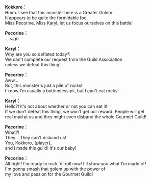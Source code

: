 # 

  
**Kokkoro：**  
Hmm. I see that this monster here is a Greater Golem.  
It appears to be quite the formidable foe.  
Miss Pecorine, Miss Karyl, let us focus ourselves on this battle!  
  
**Pecorine：**  
... *sigh*  
  
**Karyl：**  
Why are you so deflated today?!  
We can't complete our request from the Guild Association  
unless we defeat this thing!  
  
**Pecorine：**  
Aww...  
But, this monster's just a pile of rocks!  
I know I'm usually a bottomless pit, but I can't eat rocks!  
  
**Karyl：**  
Hello?! It's not about whether or not you can eat it!  
 If we don't defeat this thing, we won't get our reward. People will get  
real mad at us and they might even disband the whole Gourmet Guild!  
  
**Pecorine：**  
What?!  
They... They can't disband us!  
You, Kokkoro, {player},  
and I made this guild! It's our baby!  
  
**Pecorine：**  
All right! I'm ready to rock 'n' roll now! I'll show you what I'm made of!  
I'm gonna smash that golem up with the power of  
my love and passion for the Gourmet Guild!  
